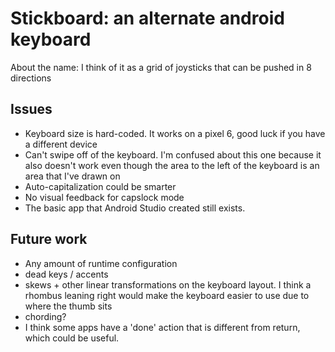 # Stickboard: an alternate android keyboard

About the name: I think of it as a grid of joysticks that can be pushed in
8 directions

## Issues
* Keyboard size is hard-coded.  It works on a pixel 6, good luck if you have a different device
* Can't swipe off of the keyboard. I'm confused about this one because it also doesn't work even though the area to the left of the keyboard is an area that I've drawn on
* Auto-capitalization could be smarter
* No visual feedback for capslock mode
* The basic app that Android Studio created still exists.

## Future work
* Any amount of runtime configuration
* dead keys / accents
* skews + other linear transformations on the keyboard layout. I think a rhombus leaning right would make the keyboard easier to use due to where the thumb sits
* chording?
* I think some apps have a 'done' action that is different from return, which could be useful.